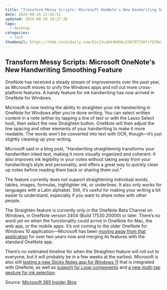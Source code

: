 ```yaml
---
title: "Transform Messy Scripts: Microsoft OneNote's New Handwriting Smoothing Feature"
date: 2024-08-26 22:42:51
updated: 2024-08-29 10:27:26
tags:
  - desktop
categories:
  - tech
thumbnail: https://thmb.techidaily.com/81c13ca843b69bc230707726fcf630e171a8ad9a8fe460d7f27ac14f30c5db39.jpg
---
```


## Transform Messy Scripts: Microsoft OneNote's New Handwriting Smoothing Feature

OneNote has received a steady stream of improvements over the past year, as Microsoft moves to unify the Windows apps and roll out more cross-platform features. A handy feature for ink handwriting has now arrived in OneNote for Windows.

 Microsoft is now testing the ability to straighten your ink handwriting in OneNote for Windows after you’re done writing. You can select written content in a note (either by tapping a line of text or with the Lasso Select tool), then select the new Straighten button. OneNote will then adjust the line spacing and other elements of your handwriting to make it more readable. The words won’t be converted into text with OCR, though—it’s just slightly cleaning up your writing.

 Microsoft said in a blog post, “Handwriting straightening transforms your handwritten inked text, making it more visually organized and coherent. It also improves ink legibility in your notes without taking away from your handwriting’s style and personality, and offers a great way to quickly clean up notes before reading them back or sharing them out.”

 The feature currently does not support straightening individual words, tables, images, formulas, highlighter ink, or underlines. It also only works for languages with a Latin alphabet. Still, it’s useful for making your writing a bit easier to understand, especially if you want to share notes with other people.

 The Straighten feature is currently only in the OneNote Beta Channel on Windows, in OneNote version 2404 (Build 17530.20000) or later. There’s no word yet on when the functionality could arrive in OneNote for Mac, the web app, or the mobile apps. It’s not coming to the older OneNote for Windows 10 application—Microsoft has been [moving away from that application](https://fox-hovers.techidaily.com/in-2024-elite-story-creation-centers-avoiding-the-ordinary-top-8/) for over two years now and merging its features with the standard OneNote app.

 There’s no estimated timeline for when the Straighten feature will roll out to everyone, but it will probably be in a few weeks at the earliest. Microsoft is also still [testing a new Sticky Notes app for Windows 11](https://extra-information.techidaily.com/top-tactics-podcast-recording-on-ios-devices-for-voice-broadcasts/) that is integrated with OneNote, as well as [support for Loop components](https://insider.microsoft365.com/en-us/blog/collaborate-using-loop-components-in-onenote) and [a new multi-tap gesture for ink selection](https://insider.microsoft365.com/en-us/blog/introducing-the-ink-selection-multi-tap-gesture-in-onenote-on-windows).

 Source: [Microsoft 365 Insider Blog](https://insider.microsoft365.com/en-us/blog/enhance-your-inking-with-handwriting-straightening-in-onenote-on-windows)

<ins class="adsbygoogle"
     style="display:block"
     data-ad-format="autorelaxed"
     data-ad-client="ca-pub-7571918770474297"
     data-ad-slot="1223367746"></ins>



<ins class="adsbygoogle"
     style="display:block"
     data-ad-client="ca-pub-7571918770474297"
     data-ad-slot="8358498916"
     data-ad-format="auto"
     data-full-width-responsive="true"></ins>
